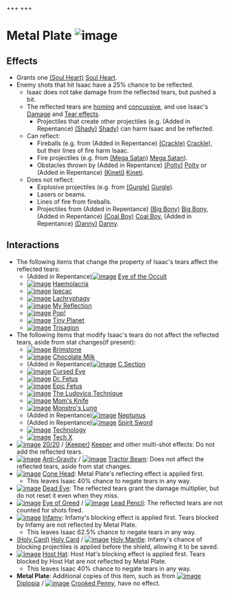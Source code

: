 +++
+++

 # Metal Plate ![image](/image/Metal_Plate.png) 

Effects
---------


* Grants one [(Soul Heart)](/wiki/Soul_Heart "Soul Heart") [Soul Heart](/wiki/Soul_Heart "Soul Heart").
* Enemy shots that hit Isaac have a 25% chance to be reflected.
	+ Isaac does not take damage from the reflected tears, but pushed a bit.
	+ The reflected tears are [homing](/wiki/Homing "Homing") and [concussive](/wiki/Status_Effects#Confusion "Status Effects"), and use Isaac's [Damage](/wiki/Damage "Damage") and [Tear effects](/wiki/Tear_effects "Tear effects").
		- Projectiles that create other projectiles (e.g. (Added in Repentance) [(Shady)](/wiki/Fatty#Shady "Shady") [Shady](/wiki/Fatty#Shady "Fatty")) can harm Isaac and be reflected.
	+ Can reflect:
		- Fireballs (e.g. from (Added in Repentance) [(Crackle)](/wiki/Gaper#Crackle "Crackle") [Crackle](/wiki/Gaper#Crackle "Gaper")), but their lines of fire harm Isaac.
		- Fire projectiles (e.g. from [(Mega Satan)](/wiki/Mega_Satan "Mega Satan") [Mega Satan](/wiki/Mega_Satan "Mega Satan")).
		- Obstacles thrown by (Added in Repentance) [(Polty)](/wiki/Polty "Polty") [Polty](/wiki/Polty "Polty") or (Added in Repentance) [(Kineti)](/wiki/Polty#Kineti "Kineti") [Kineti](/wiki/Polty#Kineti "Polty").
	+ Does not reflect:
		- Explosive projectiles (e.g. from [(Gurgle)](/wiki/Gaper#Gurgle "Gurgle") [Gurgle](/wiki/Gaper#Gurgle "Gaper")).
		- Lasers or beams.
		- Lines of fire from fireballs.
		- Projectiles from (Added in Repentance) [(Big Bony)](/wiki/Fatty#Big_Bony "Big Bony") [Big Bony](/wiki/Fatty#Big_Bony "Fatty"), (Added in Repentance) [(Coal Boy)](/wiki/Danny#Coal_Boy "Coal Boy") [Coal Boy](/wiki/Danny#Coal_Boy "Danny"), (Added in Repentance) [(Danny)](/wiki/Danny "Danny") [Danny](/wiki/Danny "Danny").


Interactions
--------------


* The following items that change the property of Isaac's tears affect the reflected tears:
	+ (Added in Repentance)[![image](/image/Eye_of_the_Occult.png)](/wiki/Eye_of_the_Occult "Eye of the Occult") [Eye of the Occult](/wiki/Eye_of_the_Occult "Eye of the Occult")
	+ [![image](/image/Haemolacria.png)](/wiki/Haemolacria "Haemolacria") [Haemolacria](/wiki/Haemolacria "Haemolacria")
	+ [![image](/image/Ipecac.png)](/wiki/Ipecac "Ipecac") [Ipecac](/wiki/Ipecac "Ipecac")
	+ [![image](/image/Lachryphagy.png)](/wiki/Lachryphagy "Lachryphagy") [Lachryphagy](/wiki/Lachryphagy "Lachryphagy")
	+ [![image](/image/My_Reflection.png)](/wiki/My_Reflection "My Reflection") [My Reflection](/wiki/My_Reflection "My Reflection")
	+ [![image](/image/Pop!.png)](/wiki/Pop! "Pop!") [Pop!](/wiki/Pop! "Pop!")
	+ [![image](/image/Tiny_Planet.png)](/wiki/Tiny_Planet "Tiny Planet") [Tiny Planet](/wiki/Tiny_Planet "Tiny Planet")
	+ [![image](/image/Trisagion.png)](/wiki/Trisagion "Trisagion") [Trisagion](/wiki/Trisagion "Trisagion")
* The following items that modify Isaac's tears do not affect the reflected tears, aside from stat changes(if present):
	+ [![image](/image/Brimstone.png)](/wiki/Brimstone "Brimstone") [Brimstone](/wiki/Brimstone "Brimstone")
	+ [![image](/image/Chocolate_Milk.png)](/wiki/Chocolate_Milk "Chocolate Milk") [Chocolate Milk](/wiki/Chocolate_Milk "Chocolate Milk")
	+ (Added in Repentance)[![image](/image/C_Section.png)](/wiki/C_Section "C Section") [C Section](/wiki/C_Section "C Section")
	+ [![image](/image/Cursed_Eye.png)](/wiki/Cursed_Eye "Cursed Eye") [Cursed Eye](/wiki/Cursed_Eye "Cursed Eye")
	+ [![image](/image/Dr._Fetus.png)](/wiki/Dr._Fetus "Dr. Fetus") [Dr. Fetus](/wiki/Dr._Fetus "Dr. Fetus")
	+ [![image](/image/Epic_Fetus.png)](/wiki/Epic_Fetus "Epic Fetus") [Epic Fetus](/wiki/Epic_Fetus "Epic Fetus")
	+ [![image](/image/The_Ludovico_Technique.png)](/wiki/The_Ludovico_Technique "The Ludovico Technique") [The Ludovico Technique](/wiki/The_Ludovico_Technique "The Ludovico Technique")
	+ [![image](/image/Mom%27s_Knife.png)](/wiki/Mom%27s_Knife "Mom's Knife") [Mom's Knife](/wiki/Mom%27s_Knife "Mom's Knife")
	+ [![image](/image/Monstro%27s_Lung.png)](/wiki/Monstro%27s_Lung "Monstro's Lung") [Monstro's Lung](/wiki/Monstro%27s_Lung "Monstro's Lung")
	+ (Added in Repentance)[![image](/image/Neptunus.png)](/wiki/Neptunus "Neptunus") [Neptunus](/wiki/Neptunus "Neptunus")
	+ (Added in Repentance)[![image](/image/Spirit_Sword.png)](/wiki/Spirit_Sword "Spirit Sword") [Spirit Sword](/wiki/Spirit_Sword "Spirit Sword")
	+ [![image](/image/Technology.png)](/wiki/Technology "Technology") [Technology](/wiki/Technology "Technology")
	+ [![image](/image/Tech_X.png)](/wiki/Tech_X "Tech X") [Tech X](/wiki/Tech_X "Tech X")
* [![image](/image/20/20.png)](/wiki/20/20 "20/20") [20/20](/wiki/20/20 "20/20") /  [(Keeper)](/wiki/Keeper "Keeper") [Keeper](/wiki/Keeper "Keeper") and other multi-shot effects: Do not add the reflected tears.
* [![image](/image/Anti-Gravity.png)](/wiki/Anti-Gravity "Anti-Gravity") [Anti-Gravity](/wiki/Anti-Gravity "Anti-Gravity") / [![image](/image/Tractor_Beam.png)](/wiki/Tractor_Beam "Tractor Beam") [Tractor Beam](/wiki/Tractor_Beam "Tractor Beam"): Does not affect the reflected tears, aside from stat changes.
* [![image](/image/Cone_Head.png)](/wiki/Cone_Head "Cone Head") [Cone Head](/wiki/Cone_Head "Cone Head"): Metal Plate's reflecting effect is applied first.
	+ This leaves Isaac 40% chance to negate tears in any way.
* [![image](/image/Dead_Eye.png)](/wiki/Dead_Eye "Dead Eye") [Dead Eye](/wiki/Dead_Eye "Dead Eye"): The reflected tears grant the damage multiplier, but do not reset it even when they miss.
* [![image](/image/Eye_of_Greed.png)](/wiki/Eye_of_Greed "Eye of Greed") [Eye of Greed](/wiki/Eye_of_Greed "Eye of Greed") / [![image](/image/Lead_Pencil.png)](/wiki/Lead_Pencil "Lead Pencil") [Lead Pencil](/wiki/Lead_Pencil "Lead Pencil"): The reflected tears are not counted for shots fired.
* [![image](/image/Infamy.png)](/wiki/Infamy "Infamy") [Infamy](/wiki/Infamy "Infamy"): Infamy's blocking effect is applied first. Tears blocked by Infamy are not reflected by Metal Plate.
	+ This leaves Isaac 62.5% chance to negate tears in any way.
* [(Holy Card)](/wiki/Holy_Card "Holy Card") [Holy Card](/wiki/Holy_Card "Holy Card") / [![image](/image/Holy_Mantle.png)](/wiki/Holy_Mantle "Holy Mantle") [Holy Mantle](/wiki/Holy_Mantle "Holy Mantle"): Infamy's chance of blocking projectiles is applied before the shield, allowing it to be saved.
* [![image](/image/Host_Hat.png)](/wiki/Host_Hat "Host Hat") [Host Hat](/wiki/Host_Hat "Host Hat"): Host Hat's blocking effect is applied first. Tears blocked by Host Hat are not reflected by Metal Plate.
	+ This leaves Isaac 40% chance to negate tears in any way.
* **Metal Plate**: Additional copies of this item, such as from [![image](/image/Diplopia.png)](/wiki/Diplopia "Diplopia") [Diplopia](/wiki/Diplopia "Diplopia") / [![image](/image/Crooked_Penny.png)](/wiki/Crooked_Penny "Crooked Penny") [Crooked Penny](/wiki/Crooked_Penny "Crooked Penny"), have no effect.


